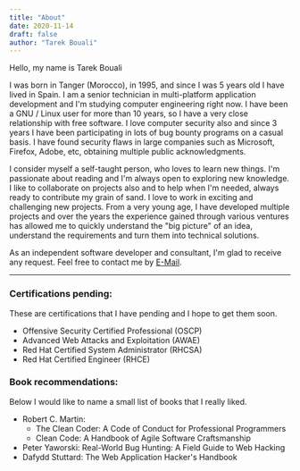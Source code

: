 ```yaml
---
title: "About" 
date: 2020-11-14
draft: false
author: "Tarek Bouali"
---
```


Hello, my name is Tarek Bouali

I was born in Tanger (Morocco), in 1995, and since I was 5 years old I have lived in Spain. I am a senior technician in multi-platform application development and I'm studying computer engineering right now. I have been a GNU / Linux user for more than 10 years, so I have a very close relationship with free software. I love computer security also  and since 3 years I have been participating in lots of bug bounty programs on a casual basis. I have found security flaws in large companies such as Microsoft, Firefox, Adobe, etc, obtaining multiple public acknowledgments. 

I consider myself a self-taught person, who loves to learn new things. I'm passionate about reading and I'm always open to exploring new knowledge. I like to collaborate on projects also and to help when I'm needed, always ready to contribute my grain of sand. I love to work in exciting and challenging new projects. From a very young age, I have developed multiple projects and over the years the experience gained through various ventures has allowed me to quickly understand the "big picture" of an idea, understand the requirements and turn them into technical solutions.

As an independent software developer and consultant, I'm glad to receive any request. Feel free to contact me by [E-Mail](mailto:me@bouali.io). 

---

### Certifications pending:

These are certifications that I have pending and I hope to get them soon.

* Offensive Security Certified Professional (OSCP)
* Advanced Web Attacks and Exploitation (AWAE)
* Red Hat Certified System Administrator (RHCSA)
* Red Hat Certified Engineer (RHCE)

### Book recommendations: 

Below I would like to name a small list of books that I really liked.

* Robert C. Martin: 
	- The Clean Coder: A Code of Conduct for Professional Programmers
 	- Clean Code: A Handbook of Agile Software Craftsmanship
* Peter Yaworski: Real-World Bug Hunting: A Field Guide to Web Hacking
* Dafydd Stuttard: The Web Application Hacker's Handbook

